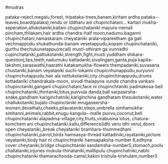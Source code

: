 #mudras

pataka-reject.megalu,forest,
tripataka-trees,banam,kiritam
ardha pataka--leaves,board(palaka),rendu or iddharu ani chupinchatani...
kartari mukha-seperation,allukotaniki,kallani chupinchataniki
mayura-nemali pincham,thilakam,hair
ardha chandra-half moon,nadumu baganni chupinchatani,namaskaram cheyataniki
arala-vipareetham ga gali vechinappudu
shukathunda-banam vesetappudu,kopam chupinchataniki, gurthu thechukunetappu(recall)
musti-sthiram ga vunnadhi cupinchataniki,pattukotaniki,strength,fight,musti yuddham
shikara-questionj,lips,teeth,nadumuku kattadanki,sivalingam,ganta,puja
kapita-lakshmi,saraswathi,haarathi
katakamukha-flowers thempadaniki,suvasana chustaniki,banam veyataniki
suchi-lokanni chupicnhunappudu,suryunni chupinchutappudu,hair ala nettukotaniki,city chupinchinappudu,drums kottadaniki
chandrakala-moon, sivudi thalapyna vunde chandra vankani chupinctaniki,gangani chupinchatani,face ni chupinchtaniki
padmakosa-bell chupinchataniki,thintaniki,lotus,puvvula danda,ball
sarpasirsha-snake,gandham kariginchatniki,kariginchina gandhatam thesukotaniki,water challukotaniki,bujalu chupinctaniki
mrugaseersha-women,devathalu,cheeks,pilavataniki,steps,umbrella
simhamukha-simhanni,animals,rabbit,enugu
kangula--malle puvvu,coconut,bell chupinchataniki
alapadma-village,city,fruits,virabusina lotus,
chatura-komchem ani chupiinchataniki,kallu,difference(idhi veru idhi veru),doors open cheyataniki,,break cheyataniki
bramhara-thummedhani chupinchataniki,parrot,birds
hamsasya-thread kattadiniki,rayataniki,picture veyataniki,body hair ni chupinchtaniki
hamsapaksha-number 6,edhyna cover cheytaniki,bridge chupinchtaniki
sandamsha-number5,stomach,poolu challataniki,injuries
mukula-thinataniki,malllipulu chupinchatniki,nabhi chupinchataniki
thamarachooda-camel,kakini
trishula-trishulam,number3
